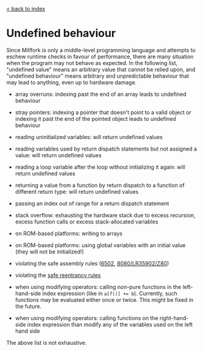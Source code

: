[< back to index](../index.md)

# Undefined behaviour

Since Millfork is only a middle-level programming language and attempts to eschew runtime checks in favour of performance, 
there are many situation when the program may not behave as expected. 
In the following list, "undefined value" means an arbitrary value that cannot be relied upon, 
and "undefined behaviour" means arbitrary and unpredictable behaviour that may lead to anything, 
even up to hardware damage. 

* array overruns: indexing past the end of an array leads to undefined behaviour 

* stray pointers: indexing a pointer that doesn't point to a valid object or indexing it past the end of the pointed object leads to undefined behaviour

* reading uninitialized variables: will return undefined values

* reading variables used by return dispatch statements but not assigned a value: will return undefined values

* reading a loop variable after the loop without initializing it again: will return undefined values

* returning a value from a function by return dispatch to a function of different return type: will return undefined values

* passing an index out of range for a return dispatch statement

* stack overflow: exhausting the hardware stack due to excess recursion, excess function calls or excess stack-allocated variables

* on ROM-based platforms: writing to arrays

* on ROM-based platforms: using global variables with an initial value (they will not be initialized!)

* violating the safe assembly rules ([6502](../lang/assembly.md), [8080/LR35902/Z80](../lang/assemblyz80.md))

* violating the [safe reentrancy rules](../lang/reentrancy.md)

* when using modifying operators: calling non-pure functions in the left-hand-side index expression (like in `a[f()] += b`).
Currently, such functions may be evaluated either once or twice. This might be fixed in the future.

* when using modifying operators: calling functions on the right-hand-side index expression than modify any of the variables used on the left hand side

The above list is not exhaustive.
